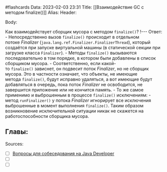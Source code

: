 #flashcards
Data: 2023-02-03 23:31
Title: [[Взаимодействие GC с методом finalize()]]
Alias:
Header:




Body:



Как взаимодействует сборщик мусора с методом `finalize()`?
!---
Ответ:
	- Непосредственно вызов `finalize()` происходит в отдельном потоке _Finalizer_ (`java.lang.ref.Finalizer.FinalizerThread`), который создаётся при запуске виртуальной машины (в статической секции при загрузке класса `Finalizer`).
	- Методы `finalize()` вызываются последовательно в том порядке, в котором были добавлены в список сборщиком мусора.
	- Соответственно, если какой-то `finalize()` зависнет, он подвесит поток _Finalizer_, но не сборщик мусора. Это в частности означает, что объекты, не имеющие метода `finalize()`, будут исправно удаляться, а вот имеющие будут добавляться в очередь, пока поток _Finalizer_ не освободится, не завершится приложение или не кончится память.
	- То же самое применимо и выброшенным в процессе `finalize()` исключениям:
			- метод `runFinalizer()` у потока _Finalizer_ игнорирует все исключения выброшенные в момент выполнения `finalize()`. Таким образом возникновение исключительной ситуации никак не скажется на работоспособности сборщика мусора.
<!--SR:!2023-03-11,3,230-->




Главы:
-


Sources:
- [ ] [Вопросы для собеседования на Java Developer](https://github.com/enhorse/java-interview/blob/master/README.md#%D0%9E%D0%9E%D0%9F)
- [ ] []()
- [ ] []()
